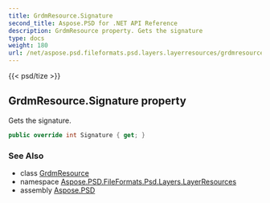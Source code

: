 ```yaml
---
title: GrdmResource.Signature
second_title: Aspose.PSD for .NET API Reference
description: GrdmResource property. Gets the signature
type: docs
weight: 180
url: /net/aspose.psd.fileformats.psd.layers.layerresources/grdmresource/signature/
---
```

{{< psd/tize >}}
## GrdmResource.Signature property

Gets the signature.

```csharp
public override int Signature { get; }
```

### See Also

* class [GrdmResource](../)
* namespace [Aspose.PSD.FileFormats.Psd.Layers.LayerResources](../../grdmresource/)
* assembly [Aspose.PSD](../../../)


